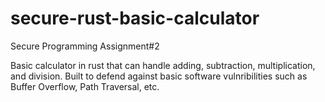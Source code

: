 # secure-rust-basic-calculator
Secure Programming Assignment#2

Basic calculator in rust that can handle adding, subtraction, multiplication, and division.
Built to defend against basic software vulnribilities such as Buffer Overflow, Path Traversal, etc.
